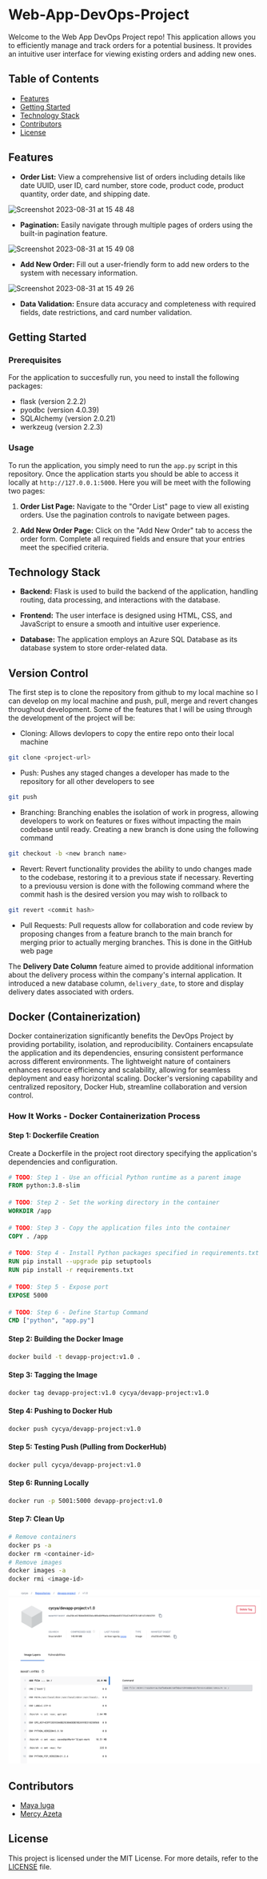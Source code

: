 # Web-App-DevOps-Project

Welcome to the Web App DevOps Project repo! This application allows you to efficiently manage and track orders for a potential business. It provides an intuitive user interface for viewing existing orders and adding new ones.

## Table of Contents

- [Features](#features)
- [Getting Started](#getting-started)
- [Technology Stack](#technology-stack)
- [Contributors](#contributors)
- [License](#license)

## Features

- **Order List:** View a comprehensive list of orders including details like date UUID, user ID, card number, store code, product code, product quantity, order date, and shipping date.
  
![Screenshot 2023-08-31 at 15 48 48](https://github.com/maya-a-iuga/Web-App-DevOps-Project/assets/104773240/3a3bae88-9224-4755-bf62-567beb7bf692)

- **Pagination:** Easily navigate through multiple pages of orders using the built-in pagination feature.
  
![Screenshot 2023-08-31 at 15 49 08](https://github.com/maya-a-iuga/Web-App-DevOps-Project/assets/104773240/d92a045d-b568-4695-b2b9-986874b4ed5a)

- **Add New Order:** Fill out a user-friendly form to add new orders to the system with necessary information.
  
![Screenshot 2023-08-31 at 15 49 26](https://github.com/maya-a-iuga/Web-App-DevOps-Project/assets/104773240/83236d79-6212-4fc3-afa3-3cee88354b1a)

- **Data Validation:** Ensure data accuracy and completeness with required fields, date restrictions, and card number validation.

## Getting Started

### Prerequisites

For the application to succesfully run, you need to install the following packages:

- flask (version 2.2.2)
- pyodbc (version 4.0.39)
- SQLAlchemy (version 2.0.21)
- werkzeug (version 2.2.3)

### Usage

To run the application, you simply need to run the `app.py` script in this repository. Once the application starts you should be able to access it locally at `http://127.0.0.1:5000`. Here you will be meet with the following two pages:

1. **Order List Page:** Navigate to the "Order List" page to view all existing orders. Use the pagination controls to navigate between pages.

2. **Add New Order Page:** Click on the "Add New Order" tab to access the order form. Complete all required fields and ensure that your entries meet the specified criteria.

## Technology Stack

- **Backend:** Flask is used to build the backend of the application, handling routing, data processing, and interactions with the database.

- **Frontend:** The user interface is designed using HTML, CSS, and JavaScript to ensure a smooth and intuitive user experience.

- **Database:** The application employs an Azure SQL Database as its database system to store order-related data.

## Version Control
The first step is to clone the repository from github to my local machine so I can develop on my local machine and push, pull, merge and revert changes throughout development.
Some of the features that I will be using through the development of the project will be:
- Cloning: Allows devlopers to copy the entire repo onto their local machine
```bash
git clone <project-url>
```
- Push: Pushes any staged changes a developer has made to the repository for all other developers to see
```bash
git push
```
- Branching: Branching enables the isolation of work in progress, allowing developers to work on features or fixes without impacting the main codebase until ready. Creating a new branch is done using the following command
```bash
git checkout -b <new branch name>
```
- Revert:  Revert functionality provides the ability to undo changes made to the codebase, restoring it to a previous state if necessary. Reverting to a previousu version is done with the following command where the commit hash is the desired version you may wish to rollback to
```bash
git revert <commit hash>
```
- Pull Requests: Pull requests allow for collaboration and code review by proposing changes from a feature branch to the main branch for merging prior to actually merging branches. This is done in the GitHub web page


The **Delivery Date Column** feature aimed to provide additional information about the delivery process within the company's internal application. It introduced a new database column, `delivery_date`, to store and display delivery dates associated with orders.

## Docker (Containerization)
Docker containerization significantly benefits the DevOps Project by providing portability, isolation, and reproducibility. Containers encapsulate the application and its dependencies, ensuring consistent performance across different environments. The lightweight nature of containers enhances resource efficiency and scalability, allowing for seamless deployment and easy horizontal scaling. Docker's versioning capability and centralized repository, Docker Hub, streamline collaboration and version control.

### How It Works - Docker Containerization Process

#### Step 1: Dockerfile Creation
Create a Dockerfile in the project root directory specifying the application's dependencies and configuration.

```Dockerfile
# TODO: Step 1 - Use an official Python runtime as a parent image
FROM python:3.8-slim

# TODO: Step 2 - Set the working directory in the container
WORKDIR /app

# TODO: Step 3 - Copy the application files into the container
COPY . /app

# TODO: Step 4 - Install Python packages specified in requirements.txt
RUN pip install --upgrade pip setuptools
RUN pip install -r requirements.txt

# TODO: Step 5 - Expose port
EXPOSE 5000

# TODO: Step 6 - Define Startup Command
CMD ["python", "app.py"]
```
#### Step 2: Building the Docker Image
```Bash
docker build -t devapp-project:v1.0 .
```
#### Step 3: Tagging the Image
```Bash
docker tag devapp-project:v1.0 cycya/devapp-project:v1.0
```
#### Step 4: Pushing to Docker Hub
```Bash
docker push cycya/devapp-project:v1.0
```
#### Step 5: Testing Push (Pulling from DockerHub)
```Bash
docker pull cycya/devapp-project:v1.0
```
#### Step 6: Running Locally
```Bash
docker run -p 5001:5000 devapp-project:v1.0
```
####  Step 7: Clean Up
```Bash
# Remove containers
docker ps -a
docker rm <container-id>
# Remove images
docker images -a
docker rmi <image-id>
```
![DOCKERHUB](images/DockerHub.png)

## Contributors 

- [Maya Iuga]([https://github.com/yourusername](https://github.com/maya-a-iuga))
- [Mercy Azeta]([https://github.com/yourusername](https://github.com/A-ZtCode))

## License

This project is licensed under the MIT License. For more details, refer to the [LICENSE](LICENSE) file.
